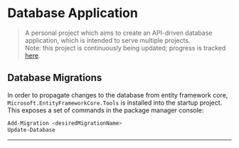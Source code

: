 # Database Application
<!-- ![Build](https://github.com/soca-git/stocks-api/actions/workflows/build.yml/badge.svg)
![Tests](https://github.com/soca-git/stocks-api/actions/workflows/dotnet.yml/badge.svg) -->

> A personal project which aims to create an API-driven database application, which is intended to serve multiple projects.  
> Note: this project is continuously being updated; progress is tracked [here](https://github.com/users/soca-git/projects/1/views/1).

## Database Migrations
In order to propagate changes to the database from entity framework core, ```Microsoft.EntityFrameworkCore.Tools``` is installed into the startup project.
This exposes a set of commands in the package manager console:
```ps1
Add-Migration <desiredMigrationName>
Update-Database
```

---
